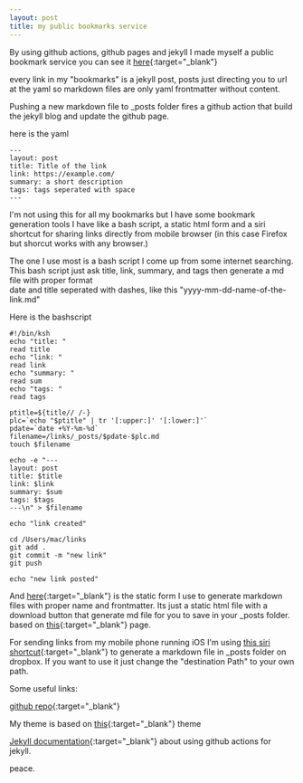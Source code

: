 ```yaml
---
layout: post
title: my public bookmarks service
---
```


By using github actions, github pages and jekyll I made myself a public bookmark service
you can see it [here](https://umtksa.github.io/links/){:target="_blank"}

every link in my "bookmarks" is a jekyll post, posts just directing you to url at the yaml so markdown files are only yaml frontmatter without content.

Pushing a new markdown file to _posts folder fires a github action that build the jekyll blog and update the github page.

here is the yaml
```
---
layout: post
title: Title of the link
link: https://example.com/
summary: a short description
tags: tags seperated with space
---

```

I'm not using this for all my bookmarks but I have some
bookmark generation tools I have like a bash script, a static html form and a siri shortcut for sharing links directly from mobile browser (in this case Firefox but shorcut works with any browser.)

The one I use most is a bash script I come up from some internet searching.
This bash script just ask title, link, summary, and tags then generate a md file with proper format  
date and title seperated with dashes, like this "yyyy-mm-dd-name-of-the-link.md"

Here is the bashscript

```
#!/bin/ksh
echo "title: "
read title
echo "link: "
read link
echo "summary: "
read sum
echo "tags: "
read tags

ptitle=${title// /-}
plc=`echo "$ptitle" | tr '[:upper:]' '[:lower:]'`
pdate=`date +%Y-%m-%d`
filename=/links/_posts/$pdate-$plc.md
touch $filename

echo -e "---
layout: post
title: $title
link: $link
summary: $sum
tags: $tags
---\n" > $filename

echo "link created"

cd /Users/mac/links
git add .
git commit -m "new link"
git push

echo "new link posted"

```

And [here](https://umtksa.github.io/links/post){:target="_blank"} is the static form I use to generate markdown files with proper name and frontmatter. Its just a static html file with a download button that generate md file for you to save in your _posts folder.
based on [this](https://www.simongriffee.com/notebook/form-to-txt/){:target="_blank"} page.

For sending links from my mobile phone running iOS I'm using [this siri shortcut](https://www.icloud.com/shortcuts/65a5ef0312ec4b0cae187dfe0f33349c){:target="_blank"} to generate a markdown file in _posts folder on dropbox. If you want to use it just change the "destination Path" to your own path.

Some useful links:

[github repo](https://github.com/umtksa/links){:target="_blank"}

My theme is based on [this](https://github.com/P0WEX/Gesko){:target="_blank"} theme

[Jekyll documentation](https://jekyllrb.com/docs/continuous-integration/github-actions/){:target="_blank"} about using github actions for jekyll.

peace.
